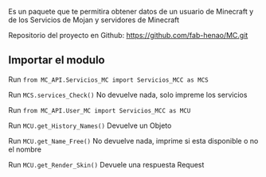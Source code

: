 Es un paquete que te permitira obtener datos de un usuario de Minecraft y de los Servicios de Mojan y servidores de Minecraft

Repositorio del proyecto en Github: https://github.com/fab-henao/MC.git

## Importar el modulo

Run `from MC_API.Servicios_MC import Servicios_MCC as MCS`

Run `MCS.services_Check()` No devuelve nada, solo impreme los servicios

Run `from MC_API.User_MC import Servicios_MCC as MCU`

Run `MCU.get_History_Names()` Devuelve un Objeto

Run `MCU.get_Name_Free()` No devuelve nada, imprime si esta disponible o no el nombre

Run `MCU.get_Render_Skin()` Devuele una respuesta Request

